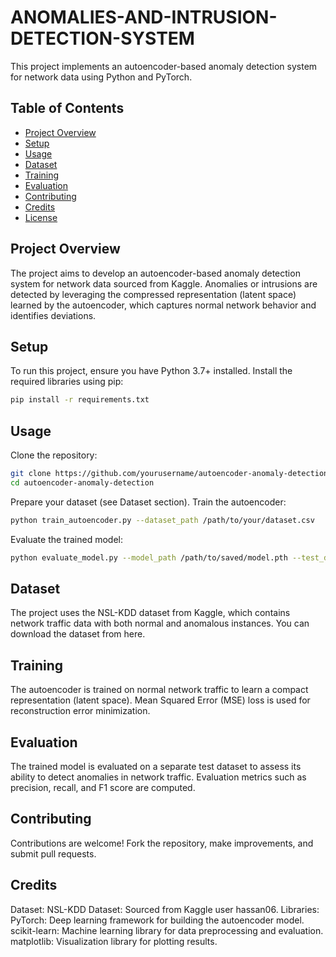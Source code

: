 # ANOMALIES-AND-INTRUSION-DETECTION-SYSTEM
This project implements an autoencoder-based anomaly detection system for network data using Python and PyTorch.

## Table of Contents

- [Project Overview](#project-overview)
- [Setup](#setup)
- [Usage](#usage)
- [Dataset](#dataset)
- [Training](#training)
- [Evaluation](#evaluation)
- [Contributing](#contributing)
- [Credits](#credits)
- [License](#license)

## Project Overview

The project aims to develop an autoencoder-based anomaly detection system for network data sourced from Kaggle. Anomalies or intrusions are detected by leveraging the compressed representation (latent space) learned by the autoencoder, which captures normal network behavior and identifies deviations.

## Setup

To run this project, ensure you have Python 3.7+ installed. Install the required libraries using pip:

```bash
pip install -r requirements.txt
```
## Usage
Clone the repository:
```bash
git clone https://github.com/yourusername/autoencoder-anomaly-detection.git
cd autoencoder-anomaly-detection
```
Prepare your dataset (see Dataset section).
Train the autoencoder:
```bash
python train_autoencoder.py --dataset_path /path/to/your/dataset.csv
```
Evaluate the trained model:
```bash
python evaluate_model.py --model_path /path/to/saved/model.pth --test_dataset /path/to/test/dataset.csv
```
## Dataset
The project uses the NSL-KDD dataset from Kaggle, which contains network traffic data with both normal and anomalous instances. You can download the dataset from here.

## Training
The autoencoder is trained on normal network traffic to learn a compact representation (latent space). Mean Squared Error (MSE) loss is used for reconstruction error minimization.

## Evaluation
The trained model is evaluated on a separate test dataset to assess its ability to detect anomalies in network traffic. Evaluation metrics such as precision, recall, and F1 score are computed.

## Contributing
Contributions are welcome! Fork the repository, make improvements, and submit pull requests.

## Credits
Dataset:
NSL-KDD Dataset: Sourced from Kaggle user hassan06.
Libraries:
PyTorch: Deep learning framework for building the autoencoder model.
scikit-learn: Machine learning library for data preprocessing and evaluation.
matplotlib: Visualization library for plotting results.

